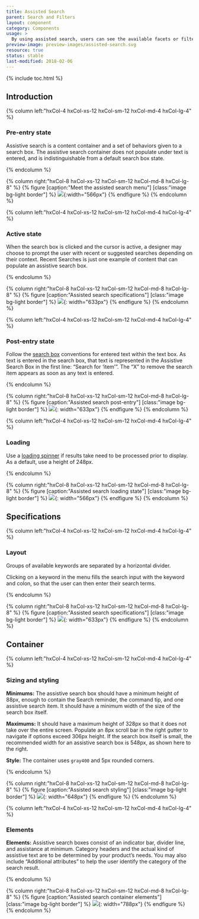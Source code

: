```yaml
---
title: Assisted Search
parent: Search and Filters
layout: component
category: Components
usage: >
  By using assisted search, users can see the available facets or filters within the search field and construct their own search criteria.
preview-image: preview-images/assisted-search.svg
resource: true
status: stable
last-modified: 2018-02-06
---
```


{% include toc.html %}

<section class="static-section" markdown="1">

## Introduction

<div class="hxRow" markdown="1">

{% column left:"hxCol-4 hxCol-xs-12 hxCol-sm-12 hxCol-md-4 hxCol-lg-4" %}

### Pre-entry state


Assistive search is a content container and a set of behaviors given to a search box. The assistive search container does not populate under text is entered, and is indistinguishable from a default search box state.

{% endcolumn %}

{% column right:"hxCol-8 hxCol-xs-12 hxCol-sm-12 hxCol-md-8 hxCol-lg-8" %}
{% figure [caption:"Meet the assisted search menu"] [class:"image bg-light border"] %}
![]({{site.url}}/assets/images/components/search-and-filters/search-assisted/assisted-search-pre-entry.png){:width="566px"}
{% endfigure %}
{% endcolumn %}

</div>

</section>

<section class="static-section" markdown="1">

<div class="hxRow" markdown="1">

{% column left:"hxCol-4 hxCol-xs-12 hxCol-sm-12 hxCol-md-4 hxCol-lg-4" %}

### Active state

When the search box is clicked and the cursor is active, a designer may choose to prompt the user with recent or suggested searches depending on their context. Recent Searches is just one example of content that can populate an assistive search box. 

{% endcolumn %}

{% column right:"hxCol-8 hxCol-xs-12 hxCol-sm-12 hxCol-md-8 hxCol-lg-8" %}
{% figure [caption:"Assisted search specifications"] [class:"image bg-light border"] %}
![]({{site.url}}/assets/images/components/search-and-filters/search-assisted/assisted-search-active.png){: width="633px"}
{% endfigure %}
{% endcolumn %}

</div>

<section class="static-section" markdown="1">

<div class="hxRow" markdown="1">

{% column left:"hxCol-4 hxCol-xs-12 hxCol-sm-12 hxCol-md-4 hxCol-lg-4" %}

### Post-entry state

Follow the [search box]({{site.baseurl}}/components/search.html) conventions for entered text within the text box. As text is entered in the search box, that text is represented in the Assistive Search Box in the first line: “Search for ‘item’”. The “X” to remove the search item appears as soon as any text is entered.

{% endcolumn %}

{% column right:"hxCol-8 hxCol-xs-12 hxCol-sm-12 hxCol-md-8 hxCol-lg-8" %}
{% figure [caption:"Assisted search post-entry"] [class:"image bg-light border"] %}
![]({{site.url}}/assets/images/components/search-and-filters/search-assisted/assisted-search-post-entry.png){: width="633px"}
{% endfigure %}
{% endcolumn %}

</div>

</section>

<div class="hxRow" markdown="1">

{% column left:"hxCol-4 hxCol-xs-12 hxCol-sm-12 hxCol-md-4 hxCol-lg-4" %}

### Loading

Use a [loading spinner]({{site.baseurl}}/components/loading-indicators.html) if results take need to be processed prior to display. As a default, use a height of 248px.

{% endcolumn %}

{% column right:"hxCol-8 hxCol-xs-12 hxCol-sm-12 hxCol-md-8 hxCol-lg-8" %}
{% figure [caption:"Assisted search loading state"] [class:"image bg-light border"] %}
![]({{site.url}}/assets/images/components/search-and-filters/search-assisted/assisted-search-loading-state.png){: width="566px"}
{% endfigure %}
{% endcolumn %}

</div>

</section>

## Specifications

<section class="static-section" markdown="1">

<div class="hxRow" markdown="1">

{% column left:"hxCol-4 hxCol-xs-12 hxCol-sm-12 hxCol-md-4 hxCol-lg-4" %}

### Layout

Groups of available keywords are separated by a horizontal divider.

Clicking on a keyword in the menu fills the search input with the keyword and colon, so that the user can then enter their search terms.

{% endcolumn %}

{% column right:"hxCol-8 hxCol-xs-12 hxCol-sm-12 hxCol-md-8 hxCol-lg-8" %}
{% figure [caption:"Assisted search specifications"] [class:"image bg-light border"] %}
![]({{site.url}}/assets/images/components/search-and-filters/search-assisted/assisted-search-layout-specifications.png){: width="633px"}
{% endfigure %}
{% endcolumn %}

</div>

</section>

<section class="static-section" markdown="1">

## Container

<div class="hxRow" markdown="1">

{% column left:"hxCol-4 hxCol-xs-12 hxCol-sm-12 hxCol-md-4 hxCol-lg-4" %}

### Sizing and styling

**Minimums:** The assistive search box should have a minimum height of 88px, enough to contain the Search reminder, the command tip, and one assistive search item. It should have a minimum width of the size of the search box itself.

**Maximums:** It should have a maximum height of 328px so that it does not take over the entire screen. Populate an 8px scroll bar in the right gutter to navigate if options exceed 306px height. If the search box itself is small, the recommended width for an assistive search box is 548px, as shown here to the right.

**Style:** The container uses `gray400` and 5px rounded corners.

{% endcolumn %}

{% column right:"hxCol-8 hxCol-xs-12 hxCol-sm-12 hxCol-md-8 hxCol-lg-8" %}
{% figure [caption:"Assisted search styling"] [class:"image bg-light border"] %}
![]({{site.url}}/assets/images/components/search-and-filters/search-assisted/assisted-search-container.png){: width="648px"}
{% endfigure %}
{% endcolumn %}

</div>

</section>

<section class="static-section" markdown="1">

<div class="hxRow" markdown="1">

{% column left:"hxCol-4 hxCol-xs-12 hxCol-sm-12 hxCol-md-4 hxCol-lg-4" %}

### Elements

**Elements:** Assistive search boxes consist of an indicator bar, divider line, and assistance at minimum. Category headers and the actual kind of assistive text are to be determined by your product’s needs. You may also include “Additional attributes” to help the user identify the category of the search result.

{% endcolumn %}

{% column right:"hxCol-8 hxCol-xs-12 hxCol-sm-12 hxCol-md-8 hxCol-lg-8" %}
{% figure [caption:"Assisted search container elements"] [class:"image bg-light border"] %}
![]({{site.url}}/assets/images/components/search-and-filters/search-assisted/assisted-search-container-elements.png){: width="788px"}
{% endfigure %}
{% endcolumn %}

</div>

</section>

<!-- Commented out because search pills were put on hold for this pattern. 2/6/18-EN 

<section class="static-section" markdown="1">

<div class="hxRow" markdown="1">

{% column left:"hxCol-4 hxCol-xs-12 hxCol-sm-12 hxCol-md-4 hxCol-lg-4" %}

### Hover and focus

The user can click on a search result or use their up and down arrow keys to traverse items in the drop-down list.

Clicking on a search result item, or pressing the enter key when a result item has focus will close the drop-down menu and execute the search using the selected item.

{% endcolumn %}

{% column right:"hxCol-8 hxCol-xs-12 hxCol-sm-12 hxCol-md-8 hxCol-lg-8" %}
{% figure [caption:"Assisted search results specifications"] [class:"image bg-light border"] %}
![]({{site.url}}/assets/images/components/search-and-filters/search-assisted/assisted-search-hover-and-focus.png){: width="548px"}
{% endfigure %}
{% endcolumn %}
</div>

</section>

<section class="static-section" markdown="1">

<div class="hxRow" markdown="1">
{% column left:"hxCol-4 hxCol-xs-12 hxCol-sm-12 hxCol-md-4 hxCol-lg-4" %}

### Active keyword

When a keyword is in active use, but the query has not been completed with search criteria.

{% endcolumn %}

{% column right:"hxCol-8 hxCol-xs-12 hxCol-sm-12 hxCol-md-8 hxCol-lg-8" %}
{% figure [caption:"Assisted search results - active state"] [class:"image bg-light border"] %}
![]({{site.url}}/assets/images/components/search-and-filters/search-assisted/assisted-search-active-keyword.png){: width="548px"}
{% endfigure %}
{% endcolumn %}
</div>

</section>

<section class="static-section" markdown="1">

<div class="hxRow" markdown="1">
{% column left:"hxCol-4 hxCol-xs-12 hxCol-sm-12 hxCol-md-4 hxCol-lg-4" %}

### Active keyword + no terms

Do not apply the gray background color if keyed entries have not formed a complete query string.

{% endcolumn %}

{% column right:"hxCol-8 hxCol-xs-12 hxCol-sm-12 hxCol-md-8 hxCol-lg-8" %}
{% figure [caption:"Cyan search pills are used to display the active state."] [class:"image bg-light border"] %}
![]({{site.url}}/assets/images/components/search-and-filters/search-assisted/assisted-search-active-and-entering-terms.png){: width="548px"}
{% endfigure %}
{% endcolumn %}

</div>

</section>

<section class="static-section" markdown="1">

<div class="hxRow" markdown="1">
{% column left:"hxCol-4 hxCol-xs-12 hxCol-sm-12 hxCol-md-4 hxCol-lg-4" %}

### Completed search

When the user has typed the key and term and pressed enter, the search is completed and the gray pill shape surrounds the query.

{% endcolumn %}

{% column right:"hxCol-8 hxCol-xs-12 hxCol-sm-12 hxCol-md-8 hxCol-lg-8" %}
{% figure [caption:"Gray search pills are used to display the complete state."] [class:"image bg-light border"] %}
![]({{site.url}}/assets/images/components/search-and-filters/search-assisted/assisted-search-completed-search.png){: width="548px"}
{% endfigure %}
{% endcolumn %}

</div>

</section>

<section class="static-section" markdown="1">

<div class="hxRow" markdown="1">
{% column left:"hxCol-4 hxCol-xs-12 hxCol-sm-12 hxCol-md-4 hxCol-lg-4" %}

### Deleting terms

Use backspace to delete a single character and not the entire query or search pill.

{% endcolumn %}

{% column right:"hxCol-8 hxCol-xs-12 hxCol-sm-12 hxCol-md-8 hxCol-lg-8" %}
{% figure [caption:"Backspace deletes single characters, and not the entire set."] [class:"image bg-light border"] %}
![]({{site.url}}/assets/images/components/search-and-filters/search-assisted/assisted-search-deleting-terms.png){: width="548px"}
{% endfigure %}
{% endcolumn %}

</div>

</section>
-->
